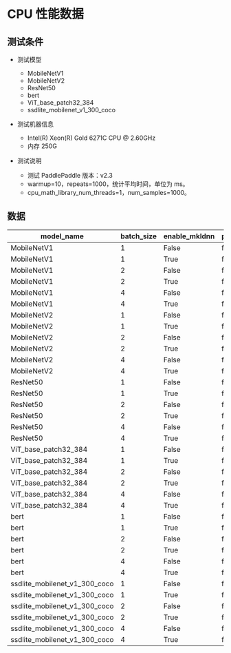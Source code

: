 # CPU 性能数据

## 测试条件

- 测试模型
	- MobileNetV1
	- MobileNetV2
	- ResNet50
	- bert
	- ViT_base_patch32_384
  	- ssdlite_mobilenet_v1_300_coco

- 测试机器信息
	- Intel(R) Xeon(R) Gold 6271C CPU @ 2.60GHz
	- 内存 250G
- 测试说明
	- 测试 PaddlePaddle 版本：v2.3
	- warmup=10，repeats=1000，统计平均时间，单位为 ms。
	- cpu_math_library_num_threads=1，num_samples=1000。

## 数据

|	model_name	|	batch_size	|	enable_mkldnn	|	precision	|	avg_latency	|
|-|-|-|-|-|
|	MobileNetV1	|	1	|	False	|	fp32	|	37.7486	|
|	MobileNetV1	|	1	|	True	|	fp32	|	15.4455	|
|	MobileNetV1	|	2	|	False	|	fp32	|	78.1411	|
|	MobileNetV1	|	2	|	True	|	fp32	|	31.802	|
|	MobileNetV1	|	4	|	False	|	fp32	|	150.2198	|
|	MobileNetV1	|	4	|	True	|	fp32	|	57.1735	|
|	MobileNetV2	|	1	|	False	|	fp32	|	43.6175	|
|	MobileNetV2	|	1	|	True	|	fp32	|	14.8715	|
|	MobileNetV2	|	2	|	False	|	fp32	|	85.8639	|
|	MobileNetV2	|	2	|	True	|	fp32	|	25.7693	|
|	MobileNetV2	|	4	|	False	|	fp32	|	175.4801	|
|	MobileNetV2	|	4	|	True	|	fp32	|	49.5933	|
|	ResNet50	|	1	|	False	|	fp32	|	123.8814	|
|	ResNet50	|	1	|	True	|	fp32	|	73.7028	|
|	ResNet50	|	2	|	False	|	fp32	|	232.9871	|
|	ResNet50	|	2	|	True	|	fp32	|	159.2116	|
|	ResNet50	|	4	|	False	|	fp32	|	494.5854	|
|	ResNet50	|	4	|	True	|	fp32	|	289.705	|
|	ViT_base_patch32_384	|	1	|	False	|	fp32	|	365.7941	|
|	ViT_base_patch32_384	|	1	|	True	|	fp32	|	326.9727	|
|	ViT_base_patch32_384	|	2	|	False	|	fp32	|	646.3851	|
|	ViT_base_patch32_384	|	2	|	True	|	fp32	|	1126.7091	|
|	ViT_base_patch32_384	|	4	|	False	|	fp32	|	1218.0988	|
|	ViT_base_patch32_384	|	4	|	True	|	fp32	|	2187.3777	|
|	bert	|	1	|	False	|	fp32	|	106.6469	|
|	bert	|	1	|	True	|	fp32	|	106.6411	|
|	bert	|	2	|	False	|	fp32	|	149.6218	|
|	bert	|	2	|	True	|	fp32	|	136.8391	|
|	bert	|	4	|	False	|	fp32	|	276.0263	|
|	bert	|	4	|	True	|	fp32	|	243.8251	|
|	ssdlite_mobilenet_v1_300_coco	|	1	|	False	|	fp32	|	88.7488	|
|	ssdlite_mobilenet_v1_300_coco	|	1	|	True	|	fp32	|	36.2734	|
|	ssdlite_mobilenet_v1_300_coco	|	2	|	False	|	fp32	|	164.834	|
|	ssdlite_mobilenet_v1_300_coco	|	2	|	True	|	fp32	|	66.3129	|
|	ssdlite_mobilenet_v1_300_coco	|	4	|	False	|	fp32	|	343.1162	|
|	ssdlite_mobilenet_v1_300_coco	|	4	|	True	|	fp32	|	132.0374	|